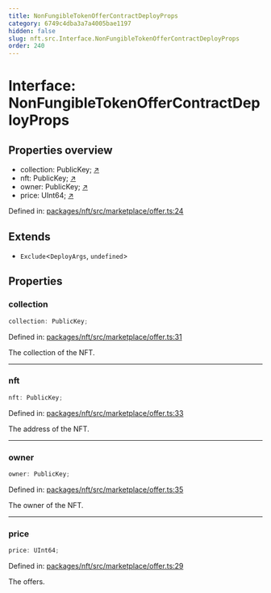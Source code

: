 ```yaml
---
title: NonFungibleTokenOfferContractDeployProps
category: 6749c4dba3a7a4005bae1197
hidden: false
slug: nft.src.Interface.NonFungibleTokenOfferContractDeployProps
order: 240
---
```


# Interface: NonFungibleTokenOfferContractDeployProps

## Properties overview

- collection:  PublicKey; [↗](#collection)
- nft:  PublicKey; [↗](#nft)
- owner:  PublicKey; [↗](#owner)
- price:  UInt64; [↗](#price)

Defined in: [packages/nft/src/marketplace/offer.ts:24](https://github.com/zkcloudworker/minatokens-lib/blob/main/packages/nft/src/marketplace/offer.ts#L24)

## Extends

- `Exclude`\<`DeployArgs`, `undefined`\>

## Properties

### collection

```ts
collection: PublicKey;
```

Defined in: [packages/nft/src/marketplace/offer.ts:31](https://github.com/zkcloudworker/minatokens-lib/blob/main/packages/nft/src/marketplace/offer.ts#L31)

The collection of the NFT.

***

### nft

```ts
nft: PublicKey;
```

Defined in: [packages/nft/src/marketplace/offer.ts:33](https://github.com/zkcloudworker/minatokens-lib/blob/main/packages/nft/src/marketplace/offer.ts#L33)

The address of the NFT.

***

### owner

```ts
owner: PublicKey;
```

Defined in: [packages/nft/src/marketplace/offer.ts:35](https://github.com/zkcloudworker/minatokens-lib/blob/main/packages/nft/src/marketplace/offer.ts#L35)

The owner of the NFT.

***

### price

```ts
price: UInt64;
```

Defined in: [packages/nft/src/marketplace/offer.ts:29](https://github.com/zkcloudworker/minatokens-lib/blob/main/packages/nft/src/marketplace/offer.ts#L29)

The offers.
